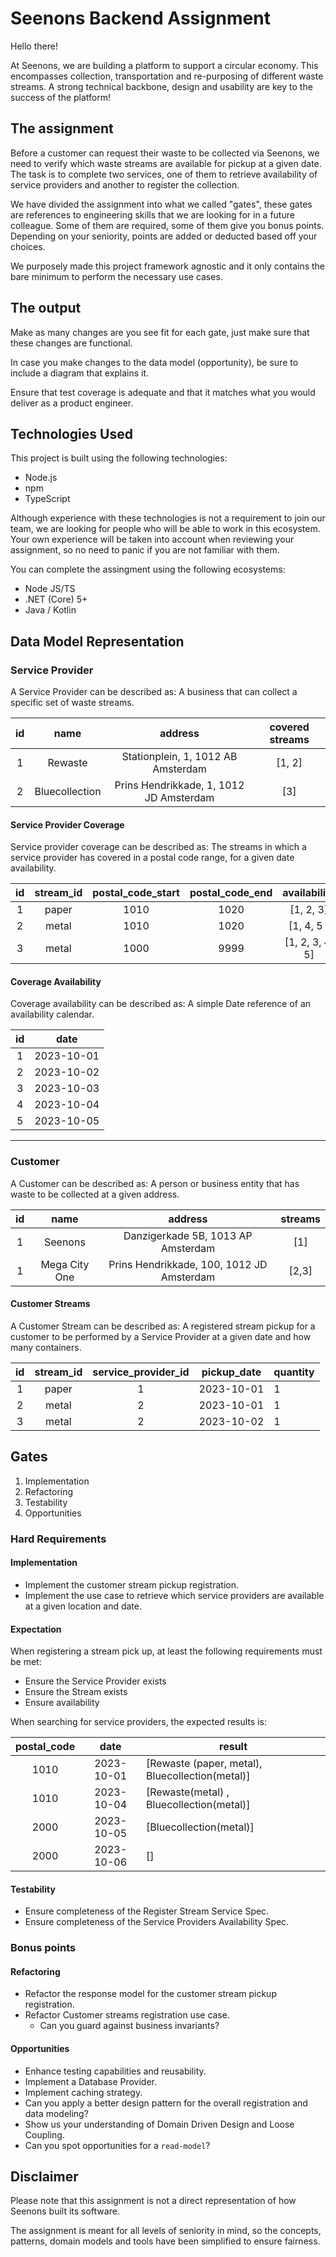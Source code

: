 # Seenons Backend Assignment

Hello there!

At Seenons, we are building a platform to support a circular economy. This encompasses collection, transportation and
re-purposing of different waste streams. A strong technical backbone, design and usability are key to the success of the
platform!

## The assignment

Before a customer can request their waste to be collected via Seenons, we need to verify which waste streams are
available for pickup at a given date. The task is to complete two services, one of them to retrieve availability of
service providers and another to register the collection.

We have divided the assignment into what we called "gates", these gates are references to engineering skills that we are
looking for in a future colleague.
Some of them are required, some of them give you bonus points.
Depending on your seniority, points are added or deducted based off your choices.

We purposely made this project framework agnostic and it only contains the bare minimum to perform the necessary use
cases.

## The output

Make as many changes are you see fit for each gate, just make sure that these changes are functional.

In case you make changes to the data model (opportunity), be sure to include a diagram that explains it.

Ensure that test coverage is adequate and that it matches what you would deliver as a product engineer.

## Technologies Used

This project is built using the following technologies:

- Node.js
- npm
- TypeScript

Although experience with these technologies is not a requirement to join our team, we are looking for people who will be
able to work in this ecosystem. Your own experience will be taken into account when reviewing your assignment, so no
need to panic if you are not familiar with them.

You can complete the assingment using the following ecosystems:

- Node JS/TS
- .NET (Core) 5+
- Java / Kotlin

## Data Model Representation

### Service Provider

A Service Provider can be described as:
A business that can collect a specific set of waste streams.

| id |      name      |                 address                 | covered streams |
|:--:|:--------------:|:---------------------------------------:|:---------------:|
| 1  |    Rewaste     |   Stationplein, 1, 1012 AB Amsterdam    |     [1, 2]      |
| 2  | Bluecollection | Prins Hendrikkade, 1, 1012 JD Amsterdam |       [3]       |

#### Service Provider Coverage

Service provider coverage can be described as:
The streams in which a service provider has covered in a postal code range, for a given date availability.

| id | stream_id | postal_code_start | postal_code_end |  availability   |
|:--:|:---------:|:-----------------:|:---------------:|:---------------:|
| 1  |   paper   |       1010        |      1020       |    [1, 2, 3]    |
| 2  |   metal   |       1010        |      1020       |   [1, 4, 5 ]    |
| 3  |   metal   |       1000        |      9999       | [1, 2, 3, 4, 5] |

#### Coverage Availability

Coverage availability can be described as:
A simple Date reference of an availability calendar.

| id |    date    |
|:--:|:----------:|
| 1  | 2023-10-01 |
| 2  | 2023-10-02 |
| 3  | 2023-10-03 |
| 4  | 2023-10-04 |
| 5  | 2023-10-05 |

---

### Customer

A Customer can be described as:
A person or business entity that has waste to be collected at a given address.

| id |     name      |                  address                  | streams |
|:--:|:-------------:|:-----------------------------------------:|:-------:|
| 1  |    Seenons    |    Danzigerkade 5B, 1013 AP Amsterdam     |   [1]   |
| 1  | Mega City One | Prins Hendrikkade, 100, 1012 JD Amsterdam |  [2,3]  |

#### Customer Streams

A Customer Stream can be described as:
A registered stream pickup for a customer to be performed by a Service Provider at a given date and how many containers.

| id | stream_id | service_provider_id | pickup_date | quantity |
|:--:|:---------:|:-------------------:|-------------|----------|
| 1  |   paper   |          1          | 2023-10-01  | 1        |
| 2  |   metal   |          2          | 2023-10-01  | 1        |
| 3  |   metal   |          2          | 2023-10-02  | 1        |

## Gates

1. Implementation
2. Refactoring
3. Testability
4. Opportunities

### Hard Requirements

#### Implementation

- Implement the customer stream pickup registration.
- Implement the use case to retrieve which service providers are available at a given location and date.

#### Expectation

When registering a stream pick up, at least the following requirements must be met:

- Ensure the Service Provider exists
- Ensure the Stream exists
- Ensure availability

When searching for service providers, the expected results is:

| postal_code |    date    | result                                          |
|:-----------:|:----------:|-------------------------------------------------|
|    1010     | 2023-10-01 | [Rewaste (paper, metal), Bluecollection(metal)] |
|    1010     | 2023-10-04 | [Rewaste(metal) , Bluecollection(metal)]        |
|    2000     | 2023-10-05 | [Bluecollection(metal)]                         |
|    2000     | 2023-10-06 | []                                              |

#### Testability

- Ensure completeness of the Register Stream Service Spec.
- Ensure completeness of the Service Providers Availability Spec.

### Bonus points

#### Refactoring

- Refactor the response model for the customer stream pickup registration.
- Refactor Customer streams registration use case.
    - Can you guard against business invariants?

#### Opportunities

- Enhance testing capabilities and reusability.
- Implement a Database Provider.
- Implement caching strategy.
- Can you apply a better design pattern for the overall registration and data modeling?
- Show us your understanding of Domain Driven Design and Loose Coupling.
- Can you spot opportunities for a `read-model`?

## Disclaimer

Please note that this assignment is not a direct representation of how Seenons built its software.

The assignment is meant for all levels of seniority in mind, so the concepts, patterns, domain models and tools have been simplified to ensure fairness.

